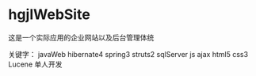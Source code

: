 # hgjlWebSite

这是一个实际应用的企业网站以及后台管理体统

关键字： javaWeb hibernate4 spring3 struts2 sqlServer js ajax html5 css3 Lucene 单人开发
